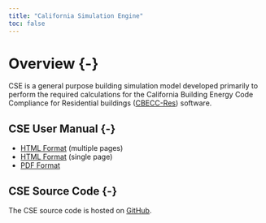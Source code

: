 ```yaml
---
title: "California Simulation Engine"
toc: false
---
```


# Overview {-}

CSE is a general purpose building simulation model developed primarily to perform the required calculations for the California Building Energy Code Compliance for Residential buildings ([CBECC-Res](http://www.bwilcox.com/BEES/BEES.html)) software.

## CSE User Manual {-}

- [HTML Format](cse-user-manual/index.html) (multiple pages)
- [HTML Format](cse-user-manual.html) (single page)
- [PDF Format](pdfs/cse-user-manual.pdf)

## CSE Source Code {-}

The CSE source code is hosted on [GitHub](https://github.com/cse-sim/cse).
